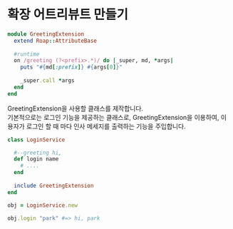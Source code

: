 확장 어트리뷰트 만들기
====

```rb
module GreetingExtension
  extend Roap::AttributeBase
  
  #runtime
  on /greeting (?<prefix>.*)/ do |_super, md, *args|
    puts "#{md[:prefix]} #{args[0]}"
    
    _super.call *args
  end
end
```

GreetingExtension을 사용할 클래스를 제작합니다.<br>
기본적으로는 로그인 기능을 제공하는 클래스로, GreetingExtension을 이용하여, 이용자가 로그인 할 때 마다 인사 메세지를 출력하는 기능을 주입합니다.
```rb
class LoginService

  #--greeting hi, 
  def login name
    # ....
  end
  
  include GreetingExtension
end
```
```rb
obj = LoginService.new

obj.login "park" #=> hi, park
```
